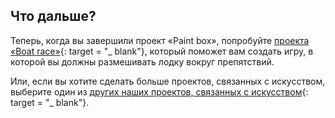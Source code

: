 ## Что дальше?

Теперь, когда вы завершили проект «Paint box», попробуйте [проекта «Boat race»](https://projects.raspberrypi.org/en/projects/boat-race){: target = "_ blank"}, который поможет вам создать игру, в которой вы должны размешивать лодку вокруг препятствий.

Или, если вы хотите сделать больше проектов, связанных с искусством, выберите один из [других наших проектов, связанных с искусством](https://projects.raspberrypi.org/en/projects?interests%5B%5D=art){: target = "_ blank"}.